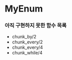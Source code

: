 # MyEnum

### 아직 구현하지 못한 함수 목록

-   chunk_by/2
-   chunk_every/2
-   chunk_every/4
-   chunk_while/4